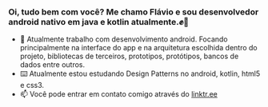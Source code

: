 ### Oi, tudo bem com você? Me chamo Flávio e sou desenvolvedor android nativo em java e kotlin atualmente.✊👋
- 👔 Atualmente trabalho com desenvolvimento android. Focando principalmente na interface do app e na arquitetura escolhida dentro do projeto, bibliotecas de terceiros, prototipos, protótipos, bancos de dados entre outros.
- ⌨️ Atualmente estou estudando Design Patterns no android, kotlin, html5 e css3.
- 📫 Você pode entrar em contato comigo através do  [linktr.ee](https://linktr.ee/flaviojunior.ofc)

